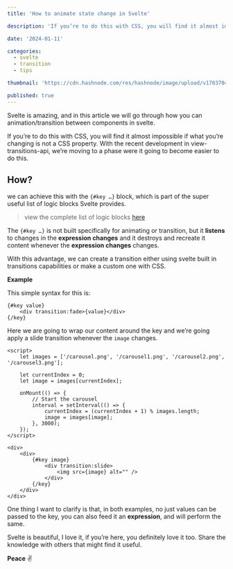 ```yaml
---
title: 'How to animate state change in Svelte'

description: 'If you’re to do this with CSS, you will find it almost impossible if what you’re changing is not a CSS property. With the recent development in view-transitions-api, we’re moving to a phase were it going to become easier to do this.'

date: '2024-01-11'

categories:
  - svelte
  - transition
  - tips

thumbnail: 'https://cdn.hashnode.com/res/hashnode/image/upload/v1703704767703/f10479c5-a422-4b08-897f-57ff35b98bc2.png'

published: true
---
```


Svelte is amazing, and in this article we will go through how you can animation/transition between components in svelte.

If you’re to do this with CSS, you will find it almost impossible if what you’re changing is not a CSS property. With the recent development in view-transitions-api, we’re moving to a phase were it going to become easier to do this.

## How?

we can achieve this with the `{#key …}` block, which is part of the super useful list of logic blocks Svelte provides.

> view the complete list of logic blocks [here](https://svelte.dev/docs/logic-blocks)

The `{#key …}` is not built specifically for animating or transition, but it **listens** to changes in the **expression changes** and it destroys and recreate it content whenever the **expression changes** changes.

With this advantage, we can create a transition either using svelte built in transitions capabilities or make a custom one with CSS.

**Example**

This simple syntax for this is:

```svelte
{#key value}
	<div transition:fade>{value}</div>
{/key}
```

Here we are going to wrap our content around the key and we’re going apply a slide transition whenever the `image` changes.

```svelte {18,19,22}
<script>
	let images = ['/carousel.png', '/carousel1.png', '/carousel2.png', '/carousel3.png'];

	let currentIndex = 0;
	let image = images[currentIndex];

	onMount(() => {
		// Start the carousel
		interval = setInterval(() => {
			currentIndex = (currentIndex + 1) % images.length;
			image = images[image];
		}, 3000);
	});
</script>

<div>
	<div>
		{#key image}
			<div transition:slide>
				<img src={image} alt="" />
			</div>
		{/key}
	</div>
</div>
```

One thing I want to clarify is that, in both examples, no just values can be passed to the key, you can also feed it an **expression**, and will perform the same.

Svelte is beautiful, I love it, if you’re here, you definitely love it too. Share the knowledge with others that might find it useful.

**Peace** ✌️
